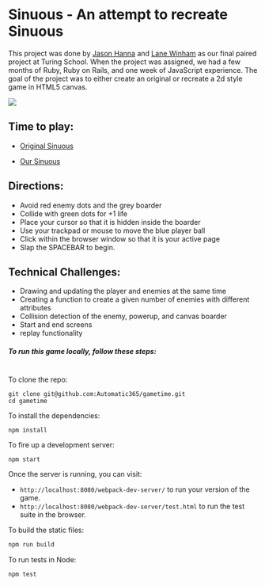 # Sinuous - An attempt to recreate Sinuous


This project was done by [Jason Hanna](https://github.com/Automatic365) and [Lane Winham](https://github.com/Laner12) as our final paired project at Turing School. When the project was assigned, we had a few months of Ruby, Ruby on Rails, and one week of JavaScript experience. The goal of the project was to either create an original or recreate a 2d style game in HTML5 canvas.

![](http://i.imgur.com/sFpGkyx.gif)

## Time to play:

- [Original Sinuous](http://www.sinuousgame.com/)

- [Our Sinuous](https://automatic365.github.io/gametime/)

## Directions:

* Avoid red enemy dots and the grey boarder
* Collide with green dots for +1 life
* Place your cursor so that it is hidden inside the boarder
* Use your trackpad or mouse to move the blue player ball
* Click within the browser window so that it is your active page
* Slap the SPACEBAR to begin.

## Technical Challenges:

* Drawing and updating the player and enemies at the same time
* Creating a function to create a given number of enemies with different attributes
* Collision detection of the enemy, powerup, and canvas boarder
* Start and end screens
* replay functionality

##### To run this game locally, follow these steps:
<br>
To clone the repo:

```
git clone git@github.com:Automatic365/gametime.git
cd gametime
```

To install the dependencies:

```
npm install
```

To fire up a development server:

```
npm start
```

Once the server is running, you can visit:

* `http://localhost:8080/webpack-dev-server/` to run your version of the game.
* `http://localhost:8080/webpack-dev-server/test.html` to run the test suite in the browser.

To build the static files:

```js
npm run build
```


To run tests in Node:

```js
npm test
```

